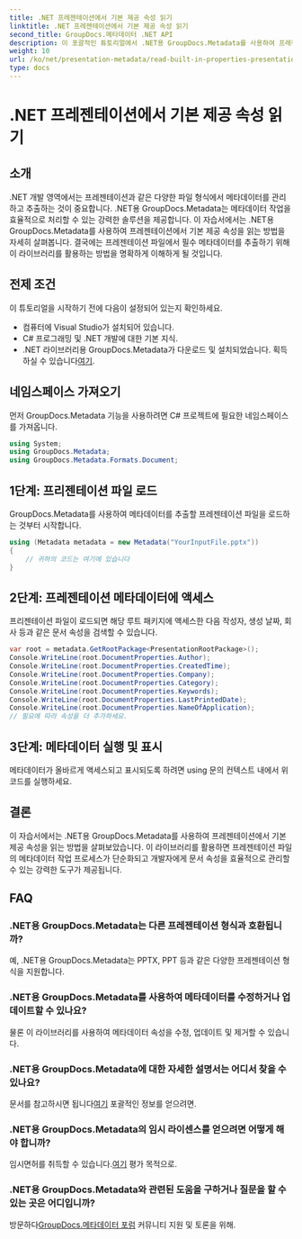 ```yaml
---
title: .NET 프레젠테이션에서 기본 제공 속성 읽기
linktitle: .NET 프레젠테이션에서 기본 제공 속성 읽기
second_title: GroupDocs.메타데이터 .NET API
description: 이 포괄적인 튜토리얼에서 .NET용 GroupDocs.Metadata를 사용하여 프레젠테이션에서 기본 제공 속성을 추출하는 방법을 알아보세요.
weight: 10
url: /ko/net/presentation-metadata/read-built-in-properties-presentations/
type: docs
---
```

# .NET 프레젠테이션에서 기본 제공 속성 읽기

## 소개
.NET 개발 영역에서는 프레젠테이션과 같은 다양한 파일 형식에서 메타데이터를 관리하고 추출하는 것이 중요합니다. .NET용 GroupDocs.Metadata는 메타데이터 작업을 효율적으로 처리할 수 있는 강력한 솔루션을 제공합니다. 이 자습서에서는 .NET용 GroupDocs.Metadata를 사용하여 프레젠테이션에서 기본 제공 속성을 읽는 방법을 자세히 살펴봅니다. 결국에는 프레젠테이션 파일에서 필수 메타데이터를 추출하기 위해 이 라이브러리를 활용하는 방법을 명확하게 이해하게 될 것입니다.
## 전제 조건
이 튜토리얼을 시작하기 전에 다음이 설정되어 있는지 확인하세요.
- 컴퓨터에 Visual Studio가 설치되어 있습니다.
- C# 프로그래밍 및 .NET 개발에 대한 기본 지식.
-  .NET 라이브러리용 GroupDocs.Metadata가 다운로드 및 설치되었습니다. 획득하실 수 있습니다[여기](https://releases.groupdocs.com/metadata/net/).

## 네임스페이스 가져오기
먼저 GroupDocs.Metadata 기능을 사용하려면 C# 프로젝트에 필요한 네임스페이스를 가져옵니다.
```csharp
using System;
using GroupDocs.Metadata;
using GroupDocs.Metadata.Formats.Document;
```
## 1단계: 프리젠테이션 파일 로드
GroupDocs.Metadata를 사용하여 메타데이터를 추출할 프레젠테이션 파일을 로드하는 것부터 시작합니다.
```csharp
using (Metadata metadata = new Metadata("YourInputFile.pptx"))
{
    // 귀하의 코드는 여기에 있습니다
}
```
## 2단계: 프레젠테이션 메타데이터에 액세스
프리젠테이션 파일이 로드되면 해당 루트 패키지에 액세스한 다음 작성자, 생성 날짜, 회사 등과 같은 문서 속성을 검색할 수 있습니다.
```csharp
var root = metadata.GetRootPackage<PresentationRootPackage>();
Console.WriteLine(root.DocumentProperties.Author);
Console.WriteLine(root.DocumentProperties.CreatedTime);
Console.WriteLine(root.DocumentProperties.Company);
Console.WriteLine(root.DocumentProperties.Category);
Console.WriteLine(root.DocumentProperties.Keywords);
Console.WriteLine(root.DocumentProperties.LastPrintedDate);
Console.WriteLine(root.DocumentProperties.NameOfApplication);
// 필요에 따라 속성을 더 추가하세요.
```
## 3단계: 메타데이터 실행 및 표시
메타데이터가 올바르게 액세스되고 표시되도록 하려면 using 문의 컨텍스트 내에서 위 코드를 실행하세요.

## 결론
이 자습서에서는 .NET용 GroupDocs.Metadata를 사용하여 프레젠테이션에서 기본 제공 속성을 읽는 방법을 살펴보았습니다. 이 라이브러리를 활용하면 프레젠테이션 파일의 메타데이터 작업 프로세스가 단순화되고 개발자에게 문서 속성을 효율적으로 관리할 수 있는 강력한 도구가 제공됩니다.

## FAQ
### .NET용 GroupDocs.Metadata는 다른 프레젠테이션 형식과 호환됩니까?
예, .NET용 GroupDocs.Metadata는 PPTX, PPT 등과 같은 다양한 프레젠테이션 형식을 지원합니다.
### .NET용 GroupDocs.Metadata를 사용하여 메타데이터를 수정하거나 업데이트할 수 있나요?
물론 이 라이브러리를 사용하여 메타데이터 속성을 수정, 업데이트 및 제거할 수 있습니다.
### .NET용 GroupDocs.Metadata에 대한 자세한 설명서는 어디서 찾을 수 있나요?
 문서를 참고하시면 됩니다[여기](https://tutorials.groupdocs.com/metadata/net/) 포괄적인 정보를 얻으려면.
### .NET용 GroupDocs.Metadata의 임시 라이센스를 얻으려면 어떻게 해야 합니까?
 임시면허를 취득할 수 있습니다.[여기](https://purchase.groupdocs.com/temporary-license/) 평가 목적으로.
### .NET용 GroupDocs.Metadata와 관련된 도움을 구하거나 질문을 할 수 있는 곳은 어디입니까?
 방문하다[GroupDocs.메타데이터 포럼](https://forum.groupdocs.com/c/metadata/14) 커뮤니티 지원 및 토론을 위해.